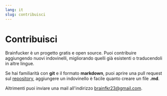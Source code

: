 ```yaml
---
lang: it
slug: contribuisci
---
```


# Contribuisci

Brainfucker è un progetto gratis e open source. Puoi contribuire aggiungendo nuovi indovinelli, migliorando quelli già esistenti o traducendoli in altre lingue.

Se hai familiarità con **git** e il formato **markdown**, puoi aprire una pull request sul [repository](https://github.com/neeco1991/brainfucker), aggiungere un indovinello è facile quanto creare un file **.md**.

Altrimenti puoi inviare una mail all'indirizzo brainfkr23@gmail.com.
